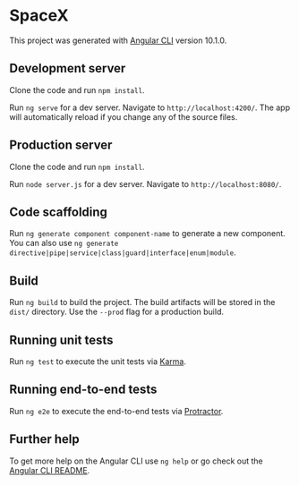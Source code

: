 # SpaceX

This project was generated with [Angular CLI](https://github.com/angular/angular-cli) version 10.1.0.

## Development server

Clone the code and run `npm install`.

Run `ng serve` for a dev server. Navigate to `http://localhost:4200/`. The app will automatically reload if you change any of the source files.

## Production server

Clone the code and run `npm install`.

Run `node server.js` for a dev server. Navigate to `http://localhost:8080/`.

## Code scaffolding

Run `ng generate component component-name` to generate a new component. You can also use `ng generate directive|pipe|service|class|guard|interface|enum|module`.

## Build

Run `ng build` to build the project. The build artifacts will be stored in the `dist/` directory. Use the `--prod` flag for a production build.

## Running unit tests

Run `ng test` to execute the unit tests via [Karma](https://karma-runner.github.io).

## Running end-to-end tests

Run `ng e2e` to execute the end-to-end tests via [Protractor](http://www.protractortest.org/).

## Further help

To get more help on the Angular CLI use `ng help` or go check out the [Angular CLI README](https://github.com/angular/angular-cli/blob/master/README.md).
